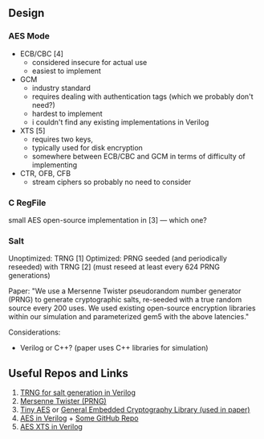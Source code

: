 ## Design
### AES Mode
- ECB/CBC \[4\]
	- considered insecure for actual use
	- easiest to implement
- GCM
	- industry standard
	- requires dealing with authentication tags (which we probably don't need?)
	- hardest to implement
	- i couldn't find any existing implementations in Verilog
- XTS \[5\]
	- requires two keys,
	- typically used for disk encryption
	- somewhere between ECB/CBC and GCM in terms of difficulty of implementing
- CTR, OFB, CFB
	- stream ciphers so probably no need to consider
### C RegFile
small AES open-source implementation in \[3\] — which one?
### Salt
Unoptimized: TRNG \[1\]
Optimized: PRNG seeded (and periodically reseeded) with TRNG \[2\] (must reseed at least every 624 PRNG generations)

Paper: "We use a Mersenne Twister pseudorandom number generator (PRNG) to generate cryptographic salts, re-seeded with a true random source every 200 uses. We used existing open-source encryption libraries within our simulation and parameterized gem5 with the above latencies."

Considerations:
- Verilog or C++? (paper uses C++ libraries for simulation)

## Useful Repos and Links
1. [TRNG for salt generation in Verilog](https://github.com/secworks/trng)  
2. [Mersenne Twister (PRNG)](https://github.com/alexforencich/verilog-mersenne)  
3. [Tiny AES](https://github.com/kokke/tiny-AES-c) or [General Embedded Cryptography Library (used in paper)](https://github.com/intel/tinycrypt)  
4. [AES in Verilog](https://medium.com/@imgouravsaini/aes-algorithm-and-its-hardware-implementation-on-fpga-a-step-by-step-guide-2bef178db736) + [Some GitHub Repo](https://github.com/michaelehab/AES-Verilog)  
5. [AES XTS in Verilog](https://github.com/pradyuman/aes-encryption-engine)  